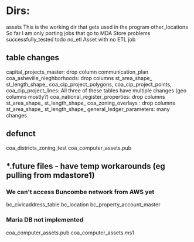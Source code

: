 # Dirs: 
assets                 This is the working dir that gets used in the program
other_locations        So far I am only porting jobs that go to MDA Store
problems               
successfully_tested
todo
no_etl                 Asset with no ETL job

## table changes
capital_projects_master: drop column communication_plan
coa_asheville_nieghborhoods: drop columns st_area_shape_ st_length_shape_
coa_cip_project_polygons, coa_cip_project_points, coa_cip_project_lines: All three of these tables have multiple changes (geo columns mostly?)
coa_national_register_properties: drop columns st_area_shape_ st_length_shape_
coa_zoning_overlays             : drop columns st_area_shape_ st_length_shape_
general_ledger_parameters: many changes


## defunct
coa_districts_zoning_test
coa_computer_assets.pub

## *.future files - have temp workarounds (eg pulling from mdastore1)
### We can't access Buncombe network from AWS yet
bc_civicaddress_table
bc_location
bc_property_account_master

### Maria DB not implemented
coa_computer_assets.pub
coa_computer_assets.ms1
